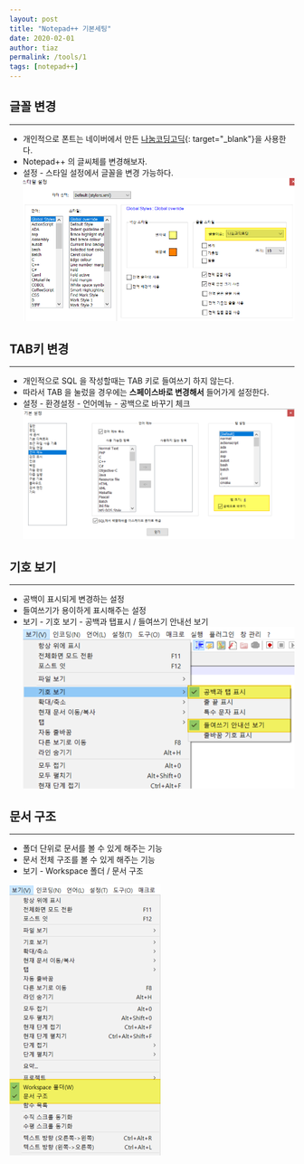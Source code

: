 ```yaml
---
layout: post
title: "Notepad++ 기본세팅"
date: 2020-02-01
author: tiaz
permalink: /tools/1
tags: [notepad++]
---
```

## 글꼴 변경
---
- 개인적으로 폰트는 네이버에서 만든 [나눔코딩고딕](https://github.com/naver/nanumfont/blob/master/README.md){: target="_blank"}을 사용한다.
- Notepad++ 의 글씨체를 변경해보자.
- 설정 - 스타일 설정에서 글꼴을 변경 가능하다.
!["Notepad++"](/assets/img/content/tools/Notepad-07.png)

## TAB키 변경
---
- 개인적으로 SQL 을 작성할때는 TAB 키로 들여쓰기 하지 않는다.
- 따라서 TAB 을 눌렀을 경우에는 **스페이스바로 변경해서** 들어가게 설정한다.
- 설정 - 환경설정 - 언어메뉴 - 공백으로 바꾸기 체크
!["Notepad++"](/assets/img/content/tools/Notepad-02.png)

## 기호 보기
---
- 공백이 표시되게 변경하는 설정
- 들여쓰기가 용이하게 표시해주는 설정
- 보기 - 기호 보기 - 공백과 탭표시 / 들여쓰기 안내선 보기
!["Notepad++"](/assets/img/content/tools/Notepad-03.png)

## 문서 구조
---
- 폴더 단위로 문서를 볼 수 있게 해주는 기능
- 문서 전체 구조를 볼 수 있게 해주는 기능
- 보기 - Workspace 폴더 / 문서 구조

!["Notepad++"](/assets/img/content/tools/Notepad-04.png)